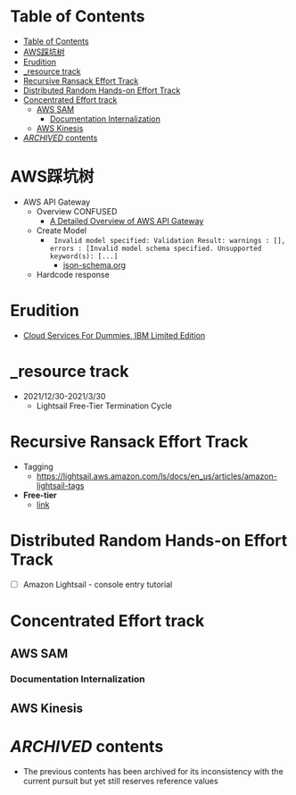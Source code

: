 # Table of Contents
- [Table of Contents](#table-of-contents)
- [AWS踩坑树](#aws踩坑树)
- [Erudition](#erudition)
- [_resource track](#_resource-track)
- [Recursive Ransack Effort Track](#recursive-ransack-effort-track)
- [Distributed Random Hands-on Effort Track](#distributed-random-hands-on-effort-track)
- [Concentrated Effort track](#concentrated-effort-track)
  - [AWS SAM](#aws-sam)
    - [Documentation Internalization](#documentation-internalization)
  - [AWS Kinesis](#aws-kinesis)
- [_ARCHIVED_ contents](#archived-contents)

# AWS踩坑树
- AWS API Gateway
  - Overview CONFUSED
    - [A Detailed Overview of AWS API Gateway](https://www.alexdebrie.com/posts/api-gateway-elements/)
  - Create Model
    - ` Invalid model specified: Validation Result: warnings : [], errors : [Invalid model schema specified. Unsupported keyword(s): [...]`
      - [json-schema.org](http://json-schema.org/learn/getting-started-step-by-step.html)
  - Hardcode response
# Erudition
- [Cloud Services For Dummies, IBM Limited Edition](https://www.ibm.com/cloud-computing/files/cloud-for-dummies.pdf)

# _resource track
- 2021/12/30-2021/3/30
  - Lightsail Free-Tier Termination Cycle


# Recursive Ransack Effort Track
- Tagging
  - https://lightsail.aws.amazon.com/ls/docs/en_us/articles/amazon-lightsail-tags
- **Free-tier**
  - [link](https://aws.amazon.com/free-tier-pricing/)
# Distributed Random Hands-on Effort Track
- [ ] Amazon Lightsail - console entry tutorial

# Concentrated Effort track
## AWS SAM
### Documentation Internalization
## AWS Kinesis



# _ARCHIVED_ contents
- The previous contents has been archived for its inconsistency with the current pursuit but yet still reserves reference values

